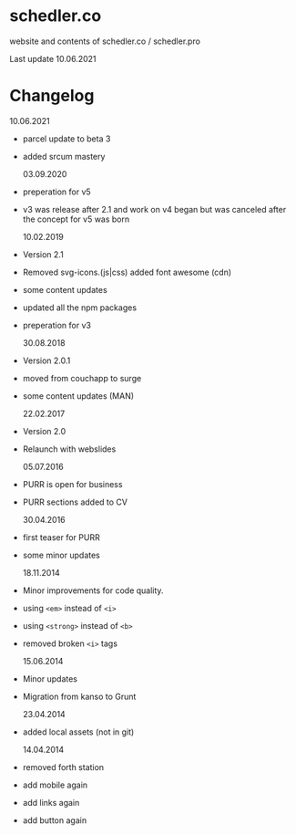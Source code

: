 # schedler.co

website and contents of schedler.co / schedler.pro

Last update 10.06.2021

# Changelog

10.06.2021

- parcel update to beta 3
- added srcum mastery

  03.09.2020

- preperation for v5
- v3 was release after 2.1 and work on v4 began but was canceled after the concept for v5 was born

  10.02.2019

- Version 2.1
- Removed svg-icons.(js|css) added font awesome (cdn)
- some content updates
- updated all the npm packages
- preperation for v3

  30.08.2018

- Version 2.0.1
- moved from couchapp to surge
- some content updates (MAN)

  22.02.2017

- Version 2.0
- Relaunch with webslides

  05.07.2016

- PURR is open for business
- PURR sections added to CV

  30.04.2016

- first teaser for PURR
- some minor updates

  18.11.2014

- Minor improvements for code quality.
- using `<em>` instead of `<i>`
- using `<strong>` instead of `<b>`
- removed broken `<i>` tags

  15.06.2014

- Minor updates
- Migration from kanso to Grunt

  23.04.2014

- added local assets (not in git)

  14.04.2014

- removed forth station
- add mobile again
- add links again
- add button again
